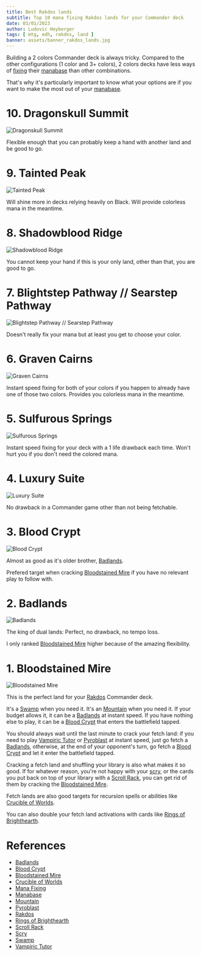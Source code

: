 ```yaml
---
title: Best Rakdos lands
subtitle: Top 10 mana fixing Rakdos lands for your Commander deck
date: 03/01/2023
author: Ludovic Heyberger
tags: [ mtg, edh, rakdos, land ]
banner: assets/banner_rakdos_lands.jpg
---
```


Building a 2 colors Commander deck is always tricky. Compared to the other configurations (1 color and 3+ colors), 2 colors decks have less ways of [fixing][Mana Fixing] their [manabase][Manabase] than other combinations.

That's why it's particularly important to know what your options are if you want to make the most out of your [manabase][Manabase].


# 10. Dragonskull Summit

![Dragonskull Summit](assets/dragonskull_summit.jpg)

Flexible enough that you can probably keep a hand with another land and be good to go.


# 9. Tainted Peak

![Tainted Peak](assets/tainted_peak.jpg)

Will shine more in decks relying heavily on Black. Will provide colorless mana in the meantime.


# 8. Shadowblood Ridge

![Shadowblood Ridge](assets/shadowblood_ridge.jpg)

You cannot keep your hand if this is your only land, other than that, you are good to go.


# 7. Blightstep Pathway // Searstep Pathway

![Blightstep Pathway // Searstep Pathway](assets/blightstep_pathway_searstep_pathway.jpg)

Doesn't really fix your mana but at least you get to choose your color.


# 6. Graven Cairns

![Graven Cairns](assets/graven_cairns.jpg)

Instant speed fixing for both of your colors if you happen to already have one of those two colors. Provides you colorless mana in the meantime.


# 5. Sulfurous Springs

![Sulfurous Springs](assets/sulfurous_springs.jpg)

Instant speed fixing for your deck with a 1 life drawback each time. Won't hurt you if you don't need the colored mana.


# 4. Luxury Suite

![Luxury Suite](assets/luxury_suite.jpg)

No drawback in a Commander game other than not being fetchable.


# 3. Blood Crypt

![Blood Crypt](assets/blood_crypt.jpg)

Almost as good as it's older brother, [Badlands][Badlands].

Prefered target when cracking [Bloodstained Mire][Bloodstained Mire] if you have no relevant play to follow with.


# 2. Badlands

![Badlands](assets/badlands.jpg)

The king of dual lands: Perfect, no drawback, no tempo loss.

I only ranked [Bloodstained Mire][Bloodstained Mire] higher because of the amazing flexibility.


# 1. Bloodstained Mire

![Bloodstained Mire](assets/bloodstained_mire.jpg)

This is the perfect land for your [Rakdos][Rakdos] Commander deck.

It's a [Swamp][Swamp] when you need it.
It's an [Mountain][Mountain] when you need it.
If your budget allows it, it can be a [Badlands][Badlands] at instant speed.
If you have nothing else to play, it can be a [Blood Crypt][Blood Crypt] that enters the battlefield tapped.

You should always wait until the last minute to crack your fetch land: if you need to play [Vampiric Tutor][Vampiric Tutor] or [Pyroblast][Pyroblast] at instant speed, just go fetch a [Badlands][Badlands], otherwise, at the end of your opponent's turn, go fetch a [Blood Crypt][Blood Crypt] and let it enter the battlefield tapped.

Cracking a fetch land and shuffling your library is also what makes it so good. If for whatever reason, you're not happy with your [scry][Scry], or the cards you put back on top of your library with a [Scroll Rack][Scroll Rack], you can get rid of them by cracking the [Bloodstained Mire][Bloodstained Mire].

Fetch lands are also good targets for recursion spells or abilities like [Crucible of Worlds][Crucible of Worlds].

You can also double your fetch land activations with cards like [Rings of Brighthearth][Rings of Brighthearth].


# References

[Badlands]:https://scryfall.com/search?q=!badlands
[Blood Crypt]:https://scryfall.com/search?q=!blood-crypt
[Bloodstained Mire]:https://scryfall.com/search?q=!bloodstained-mire
[Crucible of Worlds]:https://scryfall.com/search?q=!crucible-of-worlds
[Mana Fixing]:https://mtg.gamepedia.com/Mana_fixing
[Manabase]:https://mtg.gamepedia.com/Mana_base
[Mountain]:https://scryfall.com/search?q=!mountain
[Pyroblast]:https://scryfall.com/search?q=!pyroblast
[Rakdos]:https://mtg.fandom.com/wiki/Rakdos
[Rings of Brighthearth]:https://scryfall.com/search?q=!rings-of-brighthearth
[Scroll Rack]:https://scryfall.com/search?q=!scroll-rack
[Scry]:https://mtg.gamepedia.com/Scry
[Swamp]:https://scryfall.com/search?q=!swamp
[Vampiric Tutor]:https://scryfall.com/search?q=!vampiric-tutor

* [Badlands][Badlands]
* [Blood Crypt][Blood Crypt]
* [Bloodstained Mire][Bloodstained Mire]
* [Crucible of Worlds][Crucible of Worlds]
* [Mana Fixing][Mana Fixing]
* [Manabase][Manabase]
* [Mountain][Mountain]
* [Pyroblast][Pyroblast]
* [Rakdos][Rakdos]
* [Rings of Brighthearth][Rings of Brighthearth]
* [Scroll Rack][Scroll Rack]
* [Scry][Scry]
* [Swamp][Swamp]
* [Vampiric Tutor][Vampiric Tutor]
